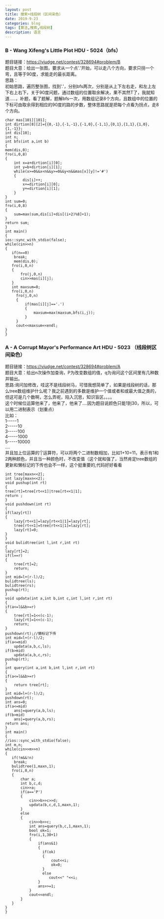 ```yaml
---
layout: post
title: 搜索+线段树（区间染色）
date: 2019-9-23
categories: blog
tags: [算法,搜索,线段树]
description: 语言
---
```

### B - Wang Xifeng's Little Plot HDU - 5024（bfs）
题目链接：<https://vjudge.net/contest/328694#problem/B><br/>
题目大意：给出一张图，要求从一个点'.'开始，可以走八个方向，要求只拐一个弯，且等于90度，求能走的最长距离。<br/>
思路：<br/>
初始思路，遍历整张图，找到'.'，分别bfs两次，分别是从上下左右走，和左上左下右上右下，关于90度问题，通过数组的位置取余解决，果不其然T了，我就知道.....，补题，看了题解，题解bfs一次，用数组记录8个方向，且数组中的位置的下标可由取余得到相应的90度的路的步数，整体思路就是把每个点看为拐点，走8个方向。<br/>


    char mas[101][101];
    int dirtion[8][2]={{0,-1},{-1,-1},{-1,0},{-1,1},{0,1},{1,1},{1,0},{1,-1}};
    int dis[10];
    int n;
    int bfs(int a,int b)
    {
    mem(dis,0);
    fro(i,0,8)
    {
        int x=a+dirtion[i][0];
        int y=b+dirtion[i][1];
        while(x>=0&&x<n&&y>=0&&y<n&&mas[x][y]!='#')
        {
            dis[i]++;
            x+=dirtion[i][0];
            y+=dirtion[i][1];
        }
    }
    int sum=0;
    fro(i,0,8)
    {
        sum=max(sum,dis[i]+dis[(i+2)%8]+1);
    }
    return sum;
    }
    int main()
    {
    ios::sync_with_stdio(false);
    while(cin>>n)
    {
       if(n==0)
        break;
        mem(dis,0);
       fro(i,0,n)
       {
           fro(j,0,n)
           cin>>mas[i][j];
       }
       int maxsum=0;
       fro(i,0,n)
         fro(j,0,n)
         {
             if(mas[i][j]=='.')
             {
                 maxsum=max(maxsum,bfs(i,j));
             }
         }
         cout<<maxsum<<endl;
    }
    }


### A - A Corrupt Mayor's Performance Art HDU - 5023 （线段树区间染色）
题目链接：<https://vjudge.net/contest/328694#problem/A><br/>
题目大意：给出n次操作加查询，P为改变数组的值，q为询问这个区间里有几种数并输出。<br/>
思路:询问加修改，哇这不是线段树马，可惜我想简单了，如果是线段树的话，那么tree数组维护什么呢？我之前遇到的多数是维护一个值或者和或最大值之类的，但这可是几个数啊，怎么弄呢，陷入沉思，知识盲区。。。。<br/>
这个时候位运算他来了，他来了，他来了....因为题目说颜色只能1到30，所以，可以用二进制表示（划重点）<br/>
比如：<br/>
1-----1<br/>
2-----10<br/>
3-----100<br/>
4-----1000<br/>
5-----10000<br/>
....<br/>
并且加上位运算的‘|’运算符，可以将两个二进制数相加，比如1+10=11，表示有1和2两种颜色，并且当一种颜色时，不改变值（这个就和强了，当然肯定tree数组的更新和懒标记的下传也会不一样，这个挺重要的,代码好好看看

    int tree[maxn<<2];
    int lazy[maxn<<2];
    void pushup(int rt)
    {
    tree[rt]=tree[rt<<1]|tree[rt<<1|1];
    return ;
    }
    void pushdown(int rt)
    {
    if(lazy[rt])
    {
        lazy[rt<<1]=lazy[rt<<1|1]=lazy[rt];
        tree[rt<<1]=tree[rt<<1|1]=lazy[rt];
        lazy[rt]=0;
    }
    }
    void bulidtree(int l,int r,int rt)
    {
    lazy[rt]=2;
    if(l==r)
    {
        tree[rt]=2;
        return;
    }
    int mid=l+(r-l)/2;
    bulidtree(ls);
    bulidtree(rs);
    pushup(rt);
    }
    void updata(int a,int b,int c,int l,int r,int rt)
    {
    if(a<=l&&b>=r)
    {
        tree[rt]=1<<(c-1);
        lazy[rt]=1<<(c-1);
        return;
    }
    pushdown(rt);//懒标记下传
    int mid=l+(r-l)/2;
    if(a<=mid)
        updata(a,b,c,ls);
    if(b>mid)
        updata(a,b,c,rs);
    pushup(rt);
    }
    int query(int a,int b,int l,int r,int rt)
    {
    if(a<=l&&b>=r)
    {
        return tree[rt];
    }
    int mid=l+(r-l)/2;
    pushdown(rt);
    int ans=0;
    if(a<=mid)
        ans|=query(a,b,ls);
    if(b>mid)
        ans|=query(a,b,rs);
    return ans;
    }
    int main()
    {
    //ios::sync_with_stdio(false);
    int m,n;
    while(cin>>m>>n)
    {
       if(!m&&!n)
        break;
       bulidtree(1,maxn,1);
       fro(i,0,n)
       {
           char a;
           int b,c,d;
           cin>>a;
           if(a=='P')
           {
               cin>>b>>c>>d;
               updata(b,c,d,1,maxn,1);
           }
           else
           {
               cin>>b>>c;
               int ans=query(b,c,1,maxn,1);
               bool ok=1;
               fro(i,1,30+1)
               {
                   if(ans&1)
                   {
                     if(ok)
                     {
                         cout<<i;
                         ok=0;
                     }
                     else
                        cout<<" "<<i;
                   }
                   ans>>=1;
               }
               cout<<endl;
           }
       }
    }
    }
    










